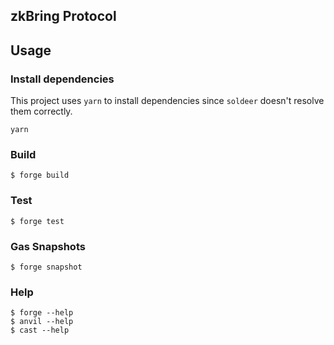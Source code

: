 ## zkBring Protocol

## Usage

### Install dependencies

This project uses `yarn` to install dependencies since `soldeer` doesn't resolve them correctly. 
```shell
yarn
```

### Build

```shell
$ forge build
```

### Test

```shell
$ forge test
```

### Gas Snapshots

```shell
$ forge snapshot
```

### Help

```shell
$ forge --help
$ anvil --help
$ cast --help
```
